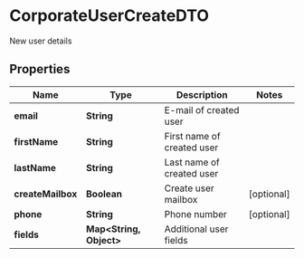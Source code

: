 

# CorporateUserCreateDTO

New user details

## Properties

| Name | Type | Description | Notes |
|------------ | ------------- | ------------- | -------------|
|**email** | **String** | E-mail of created user |  |
|**firstName** | **String** | First name of created user |  |
|**lastName** | **String** | Last name of created user |  |
|**createMailbox** | **Boolean** | Create user mailbox |  [optional] |
|**phone** | **String** | Phone number |  [optional] |
|**fields** | **Map&lt;String, Object&gt;** | Additional user fields |  |



